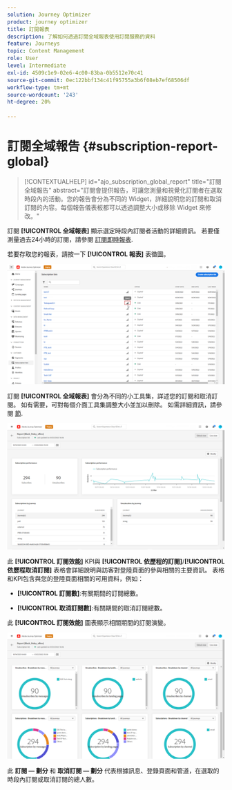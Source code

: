 ```yaml
---
solution: Journey Optimizer
product: journey optimizer
title: 訂閱報表
description: 了解如何透過訂閱全域報表使用訂閱服務的資料
feature: Journeys
topic: Content Management
role: User
level: Intermediate
exl-id: 4509c1e9-02e6-4c00-83ba-0b5512e70c41
source-git-commit: 0ec122bbf134c41f95755a3b6f08eb7ef68506df
workflow-type: tm+mt
source-wordcount: '243'
ht-degree: 20%

---
```


# 訂閱全域報告 {#subscription-report-global}

>[!CONTEXTUALHELP]
>id="ajo_subscription_global_report"
>title="訂閱全域報告"
>abstract="訂閱會提供報告，可讓您測量和視覺化訂閱者在選取時段內的活動。您的報告會分為不同的 Widget，詳細說明您的訂閱和取消訂閱的內容。每個報告儀表板都可以透過調整大小或移除 Widget 來修改。"

訂閱 **[!UICONTROL 全域報表]** 顯示選定時段內訂閱者活動的詳細資訊。 若要僅測量過去24小時的訂閱，請參閱 [訂閱即時報表](subscription-report-live.md).

若要存取您的報表，請按一下 **[!UICONTROL 報表]** 表徵圖。

![](assets/subscription_report_7.png)

訂閱 **[!UICONTROL 全域報表]** 會分為不同的小工具集，詳述您的訂閱和取消訂閱。 如有需要，可對每個介面工具集調整大小並加以刪除。 如需詳細資訊，請參閱 [節](global-report.md).

![](assets/subscription_report_1.png)

此 **[!UICONTROL 訂閱效能]** KPI與 **[!UICONTROL 依歷程的訂閱]**/**[!UICONTROL 依歷程取消訂閱]** 表格會詳細說明與訪客對登陸頁面的參與相關的主要資訊。 表格和KPI包含與您的登陸頁面相關的可用資料，例如：

* **[!UICONTROL 訂閱數]**:有關期間的訂閱總數。

* **[!UICONTROL 取消訂閱數]**:有關期間的取消訂閱總數。

此 **[!UICONTROL 訂閱效能]** 圖表顯示相關期間的訂閱演變。

![](assets/subscription_report_2.png)

此 **訂閱 — 劃分** 和 **取消訂閱 — 劃分** 代表根據訊息、登錄頁面和管道，在選取的時段內訂閱或取消訂閱的總人數。
